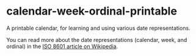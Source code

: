 # calendar-week-ordinal-printable

A printable calendar, for learning and using various date representations.

You can read more about the date representations (calendar, week, and ordinal) in the [ISO 8601 article on Wikipedia](https://en.wikipedia.org/wiki/ISO_8601#Dates).
